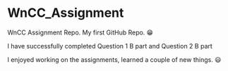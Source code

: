 # WnCC_Assignment
WnCC Assignment Repo.
My first GitHub Repo. 😁

I have successfully completed Question 1 B part and Question 2 B part

I enjoyed working on the assignments, learned a couple of new things. 😃 
